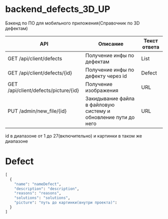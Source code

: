 # backend_defects_3D_UP
Бэкенд по ПО для мобильного приложения(Справочник по 3D дефектам)

| API | Описание | Текст ответа |
| --- | -------- | ------------ |
| GET /api/client/defects | Получение инфы по дефектам | List<Defect> |
| GET /api/client/defects/{id} | Получение инфы по дефекту через id | Defect |
| GET /api/client/defects/picture/{id} | Получение изображения | URL |
| PUT /admin/new_file/{id} | Закидывание файла в файловую систему и обновление пути до него | URL |

id в диапазоне от 1 до 27(включительно) и картинки в таком же диапазоне

# Defect

```py
[
  {
    "name": "nameDefect",
    "description": "description",
    "reasons": "reasons",
    "solutions": "solutions",
    "picture": "путь до картинки(внутри проекта)":
  }
]
```
